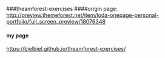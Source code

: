 ###theamforest-exercises
####origin page:
http://preview.themeforest.net/item/loda-onepage-personal-portfolio/full_screen_preview/18076348
 
#### my page
https://bielbiel.github.io/theamforest-exercises/